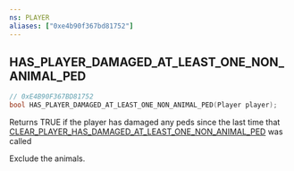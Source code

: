 ```yaml
---
ns: PLAYER
aliases: ["0xe4b90f367bd81752"]
---
```

## HAS_PLAYER_DAMAGED_AT_LEAST_ONE_NON_ANIMAL_PED

```c
// 0xE4B90F367BD81752
bool HAS_PLAYER_DAMAGED_AT_LEAST_ONE_NON_ANIMAL_PED(Player player);
```

Returns TRUE if the player has damaged any peds since the last time that [CLEAR_PLAYER_HAS_DAMAGED_AT_LEAST_ONE_NON_ANIMAL_PED](#_0x4AACB96203D11A31) was called

Exclude the animals.

